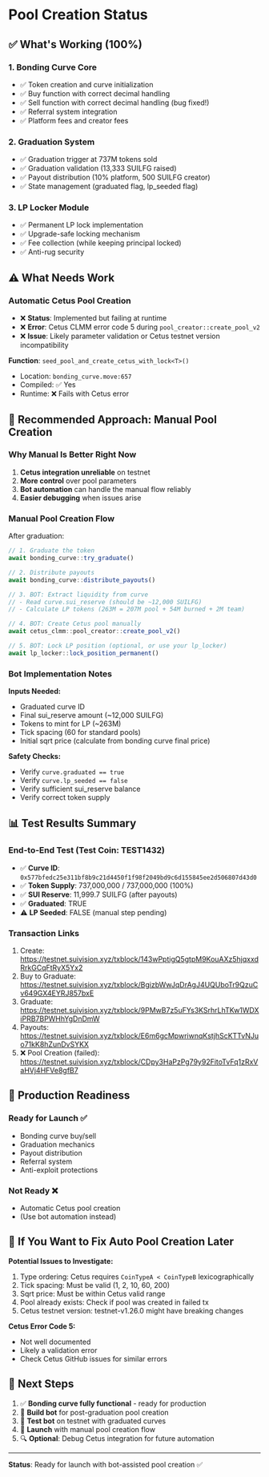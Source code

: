 # Pool Creation Status

## ✅ What's Working (100%)

### 1. Bonding Curve Core
- ✅ Token creation and curve initialization
- ✅ Buy function with correct decimal handling
- ✅ Sell function with correct decimal handling (bug fixed!)
- ✅ Referral system integration
- ✅ Platform fees and creator fees

### 2. Graduation System
- ✅ Graduation trigger at 737M tokens sold
- ✅ Graduation validation (13,333 SUILFG raised)
- ✅ Payout distribution (10% platform, 500 SUILFG creator)
- ✅ State management (graduated flag, lp_seeded flag)

### 3. LP Locker Module
- ✅ Permanent LP lock implementation
- ✅ Upgrade-safe locking mechanism
- ✅ Fee collection (while keeping principal locked)
- ✅ Anti-rug security

## ⚠️ What Needs Work

### Automatic Cetus Pool Creation
- ❌ **Status**: Implemented but failing at runtime
- ❌ **Error**: Cetus CLMM error code 5 during `pool_creator::create_pool_v2`
- ❌ **Issue**: Likely parameter validation or Cetus testnet version incompatibility

**Function**: `seed_pool_and_create_cetus_with_lock<T>()`
- Location: `bonding_curve.move:657`
- Compiled: ✅ Yes
- Runtime: ❌ Fails with Cetus error

## 🤖 Recommended Approach: Manual Pool Creation

### Why Manual Is Better Right Now
1. **Cetus integration unreliable** on testnet
2. **More control** over pool parameters
3. **Bot automation** can handle the manual flow reliably
4. **Easier debugging** when issues arise

### Manual Pool Creation Flow

After graduation:

```typescript
// 1. Graduate the token
await bonding_curve::try_graduate()

// 2. Distribute payouts
await bonding_curve::distribute_payouts()

// 3. BOT: Extract liquidity from curve
// - Read curve.sui_reserve (should be ~12,000 SUILFG)
// - Calculate LP tokens (263M = 207M pool + 54M burned + 2M team)

// 4. BOT: Create Cetus pool manually
await cetus_clmm::pool_creator::create_pool_v2()

// 5. BOT: Lock LP position (optional, or use your lp_locker)
await lp_locker::lock_position_permanent()
```

### Bot Implementation Notes

**Inputs Needed:**
- Graduated curve ID
- Final sui_reserve amount (~12,000 SUILFG)
- Tokens to mint for LP (~263M)
- Tick spacing (60 for standard pools)
- Initial sqrt price (calculate from bonding curve final price)

**Safety Checks:**
- Verify `curve.graduated == true`
- Verify `curve.lp_seeded == false`
- Verify sufficient sui_reserve balance
- Verify correct token supply

## 📊 Test Results Summary

### End-to-End Test (Test Coin: TEST1432)
- ✅ **Curve ID**: `0x577bfedc25e311bf8b9c21d4450f1f98f2049bd9c6d155845ee2d506807d43d0`
- ✅ **Token Supply**: 737,000,000 / 737,000,000 (100%)
- ✅ **SUI Reserve**: 11,999.7 SUILFG (after payouts)
- ✅ **Graduated**: TRUE
- ⚠️ **LP Seeded**: FALSE (manual step pending)

### Transaction Links
1. Create: https://testnet.suivision.xyz/txblock/143wPptigQ5gtpM9KouAXz5hjqxxdRrkGCqFtRyX5Yx2
2. Buy to Graduate: https://testnet.suivision.xyz/txblock/BgizbWwJqDrAgJ4UQUboTr9QzuCv649GX4EYRJ857bxE
3. Graduate: https://testnet.suivision.xyz/txblock/9PMwB7z5uFYs3KSrhrLhTKw1WDXiPRB7BPWHhYgDnDmW
4. Payouts: https://testnet.suivision.xyz/txblock/E6m6gcMpwriwnqKstjhScKTTvNJuo71kK8hZunDvSYKX
5. ❌ Pool Creation (failed): https://testnet.suivision.xyz/txblock/CDpy3HaPzPg79y92FitoTvFq1zRxVaHVj4HFVe8gfB7

## 🚀 Production Readiness

### Ready for Launch ✅
- Bonding curve buy/sell
- Graduation mechanics
- Payout distribution
- Referral system
- Anti-exploit protections

### Not Ready ❌
- Automatic Cetus pool creation
- (Use bot automation instead)

## 🔧 If You Want to Fix Auto Pool Creation Later

**Potential Issues to Investigate:**
1. Type ordering: Cetus requires `CoinTypeA < CoinTypeB` lexicographically
2. Tick spacing: Must be valid (1, 2, 10, 60, 200)
3. Sqrt price: Must be within Cetus valid range
4. Pool already exists: Check if pool was created in failed tx
5. Cetus testnet version: testnet-v1.26.0 might have breaking changes

**Cetus Error Code 5:**
- Not well documented
- Likely a validation error
- Check Cetus GitHub issues for similar errors

## 📝 Next Steps

1. ✅ **Bonding curve fully functional** - ready for production
2. 🤖 **Build bot** for post-graduation pool creation
3. 🧪 **Test bot** on testnet with graduated curves
4. 🚀 **Launch** with manual pool creation flow
5. 🔍 **Optional**: Debug Cetus integration for future automation

---

**Status**: Ready for launch with bot-assisted pool creation ✅
